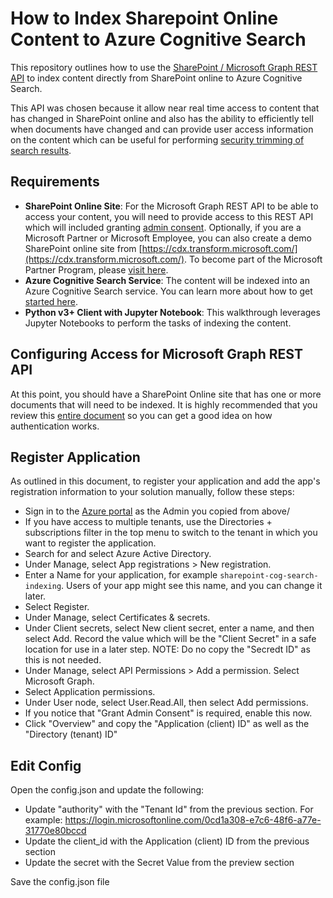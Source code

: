 # How to Index Sharepoint Online Content to Azure Cognitive Search

This repository outlines how to use the [SharePoint / Microsoft Graph REST API](https://learn.microsoft.com/en-us/sharepoint/dev/apis/sharepoint-rest-graph) to index content directly from SharePoint online to Azure Cognitive Search. 

This API was chosen because it allow near real time access to content that has changed in SharePoint online and also has the ability to efficiently tell when documents have changed and can provide user access information on the content which can be useful for performing [security trimming of search results](https://learn.microsoft.com/en-us/azure/search/search-security-trimming-for-azure-search).

## Requirements

- <b>SharePoint Online Site</b>: For the Microsoft Graph REST API to be able to access your content, you will need to provide access to this REST API which will included granting [admin consent](https://learn.microsoft.com/en-us/azure/active-directory/develop/console-app-quickstart?pivots=devlang-python). Optionally, if you are a Microsoft Partner or Microsoft Employee, you can also create a demo SharePoint online site from [https://cdx.transform.microsoft.com/](https://cdx.transform.microsoft.com/). To become part of the Microsoft Partner Program, please [visit here](https://partner.microsoft.com/dashboard/account/v3/enrollment/introduction/partnership). 
- <b>Azure Cognitive Search Service</b>: The content will be indexed into an Azure Cognitive Search service. You can learn more about how to get [started here](https://learn.microsoft.com/azure/search/search-what-is-azure-search).
- <b>Python v3+ Client with Jupyter Notebook</b>: This walkthrough leverages Jupyter Notebooks to perform the tasks of indexing the content.

## Configuring Access for Microsoft Graph REST API

At this point, you should have a SharePoint Online site that has one or more documents that will need to be indexed. It is highly recommended that you review this [entire document](https://learn.microsoft.com/azure/active-directory/develop/console-app-quickstart?pivots=devlang-python) so you can get a good idea on how authentication works.

## Register Application
As outlined in this document, to register your application and add the app's registration information to your solution manually, follow these steps:

- Sign in to the [Azure portal](https://portal.azure.com/) as the Admin you copied from above/
- If you have access to multiple tenants, use the Directories + subscriptions filter  in the top menu to switch to the tenant in which you want to register the application.
- Search for and select Azure Active Directory.
- Under Manage, select App registrations > New registration.
- Enter a Name for your application, for example <code>sharepoint-cog-search-indexing</code>. Users of your app might see this name, and you can change it later.
- Select Register.
- Under Manage, select Certificates & secrets.
- Under Client secrets, select New client secret, enter a name, and then select Add. Record the value which will be the "Client Secret" in a safe location for use in a later step. NOTE: Do no copy the "Secredt ID" as this is not needed.
- Under Manage, select API Permissions > Add a permission. Select Microsoft Graph.
- Select Application permissions.
- Under User node, select User.Read.All, then select Add permissions.
- If you notice that "Grant Admin Consent" is required, enable this now.
- Click "Overview" and copy the "Application (client) ID" as well as the "Directory (tenant) ID"

## Edit Config

Open the config.json and update the following:

* Update "authority" with the "Tenant Id" from the previous section. For example:  https://login.microsoftonline.com/0cd1a308-e7c6-48f6-a77e-31770e80bccd
* Update the client_id with the Application (client) ID from the previous section
* Update the secret with the Secret Value from the preview section

Save the config.json file
